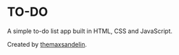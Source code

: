# TO-DO

A simple to-do list app built in HTML, CSS and JavaScript.


Created by [themaxsandelin](https://github.com/themaxsandelin/).